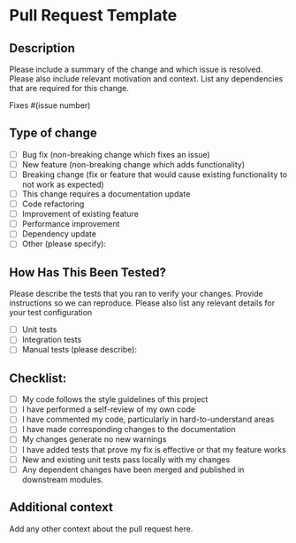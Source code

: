 # Pull Request Template

## Description

Please include a summary of the change and which issue is resolved. Please also include relevant motivation and context. List any dependencies that are required for this change.

Fixes #(issue number)

## Type of change

-   [ ] Bug fix (non-breaking change which fixes an issue)
-   [ ] New feature (non-breaking change which adds functionality)
-   [ ] Breaking change (fix or feature that would cause existing functionality to not work as expected)
-   [ ] This change requires a documentation update
-   [ ] Code refactoring
-   [ ] Improvement of existing feature
-   [ ] Performance improvement
-   [ ] Dependency update
-   [ ] Other (please specify):

## How Has This Been Tested?

Please describe the tests that you ran to verify your changes. Provide instructions so we can reproduce. Please also list any relevant details for your test configuration

-   [ ] Unit tests
-   [ ] Integration tests
-   [ ] Manual tests (please describe):

## Checklist:

-   [ ] My code follows the style guidelines of this project
-   [ ] I have performed a self-review of my own code
-   [ ] I have commented my code, particularly in hard-to-understand areas
-   [ ] I have made corresponding changes to the documentation
-   [ ] My changes generate no new warnings
-   [ ] I have added tests that prove my fix is effective or that my feature works
-   [ ] New and existing unit tests pass locally with my changes
-   [ ] Any dependent changes have been merged and published in downstream modules.

## Additional context

Add any other context about the pull request here.